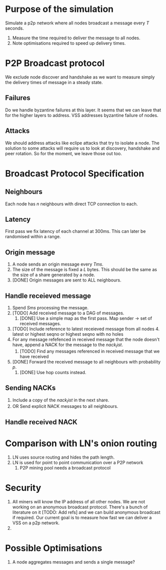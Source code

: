 
# Purpose of the simulation

Simulate a p2p network where all nodes broadcast a message every $T$
seconds.

1. Measure the time required to deliver the message to all nodes.
2. Note optimisations required to speed up delivery times.

# P2P Broadcast protocol

We exclude node discover and handshake as we want to measure simply
the delivery times of message in a steady state.

## Failures

Do we handle byzantine failures at this layer. It seems that we can
leave that for the higher layers to address. VSS addresses byzantine
failure of nodes. 

## Attacks

We should address attacks like eclipe attacks that try to isolate a
node. The solution to some attacks will require us to look at
discovery, handshake and peer rotation. So for the moment, we leave
those out too.

# Broadcast Protocol Specification

## Neighbours

Each node has $n$ neighbours with direct TCP connection to each.

## Latency

First pass we fix latency of each channel at 300ms. This can later be
randomised within a range.

## Origin message

1. A node sends an origin message every $Tms$.
2. The size of the message is fixed a $L$ bytes. This should be the
   same as the size of a share generated by a node.
3. [DONE] Origin messages are sent to ALL neighbours.
   
## Handle receieved message

1. Spend $Sms$ processing the message.
2. [TODO] Add received message to a DAG of messages.
   1. [DONE] Use a simple map as the first pass. Map sender -> set of received messages.
3. [TODO] Include reference to latest receieved message from all nodes
   4. latest or highest seqno or highest seqno with no holes
4. For any message refefenced in received message that the node
   doesn't have, append a NACK for the message to the $nack_list$.
   1. [TODO] Find any messages referenced in received message that we have received
5. [DONE] Forward the received message to all neighbours with probability $p$.
   1. [DONE] Use hop counts instead. 
   
      
## Sending NACKs

1. Include a copy of the $nack_list$ in the next share.
2. OR Send explicit NACK messages to all neighbours.

## Handle received NACK

# Comparison with LN's onion routing

1. LN uses source routing and hides the path length.
2. LN is used for point to point communication over a P2P network
   1. P2P mining pool needs a broadcast protocol

# Security

1. All miners will know the IP address of all other nodes. We are not
   working on an anonymous broadcast protocol. There's a bunch of
   literature on it [TODO: Add refs] and we can build anonymous
   broadcast if required. Our current goal is to measure how fast we
   can deliver a VSS on a p2p network.
2. 

# Possible Optimisations

1. A node aggregates messages and sends a single message?
